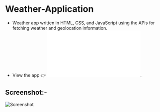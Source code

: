 # Weather-Application

- Weather app written in HTML, CSS, and JavaScript using the APIs for fetching weather and geolocation information.
- View the app :point_right: ![Preview](file:///D:/Garima/Private/Projects/Vs%20code/WeatherApp/index.html).

## Screenshot:-
![Screenshot](https://github.com/GarimaM01/Weather-Application/assets/99480752/afecaf9c-5ff2-4907-af98-2b1f96719cb3)
